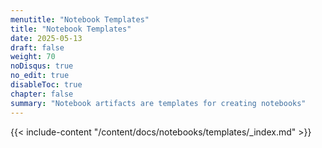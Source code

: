 ```yaml
---
menutitle: "Notebook Templates"
title: "Notebook Templates"
date: 2025-05-13
draft: false
weight: 70
noDisqus: true
no_edit: true
disableToc: true
chapter: false
summary: "Notebook artifacts are templates for creating notebooks"
---
```


{{< include-content "/content/docs/notebooks/templates/_index.md" >}}

